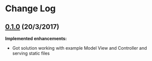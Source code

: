 ﻿# Change Log

## [0.1.0](https://github.immediate.co.uk/Weddings/SupplierCatalogue.UI) (20/3/2017)
**Implemented enhancements:**

- Got solution working with example Model View and Controller and serving static files
